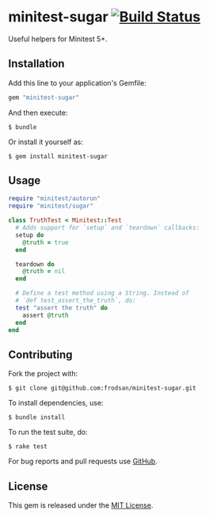 minitest-sugar [![Build Status](https://travis-ci.org/frodsan/minitest-sugar.svg)](https://travis-ci.org/frodsan/minitest-sugar)
==============

Useful helpers for Minitest 5+.

Installation
------------

Add this line to your application's Gemfile:

```ruby
gem "minitest-sugar"
```

And then execute:

```
$ bundle
```

Or install it yourself as:

```
$ gem install minitest-sugar
```

Usage
-----

```ruby
require "minitest/autorun"
require "minitest/sugar"

class TruthTest < Minitest::Test
  # Adds support for `setup` and `teardown` callbacks:
  setup do
    @truth = true
  end

  teardown do
    @truth = nil
  end

  # Define a test method using a String. Instead of
  # `def test_assert_the_truth`, do:
  test "assert the truth" do
    assert @truth
  end
end
```

Contributing
------------

Fork the project with:

```
$ git clone git@github.com:frodsan/minitest-sugar.git
```

To install dependencies, use:

```
$ bundle install
```

To run the test suite, do:

```
$ rake test
```

For bug reports and pull requests use [GitHub][issues].

License
-------

This gem is released under the [MIT License][mit].

[mit]: http://www.opensource.org/licenses/MIT
[issues]: https://github.com/frodsan/minitest-sugar/issues
